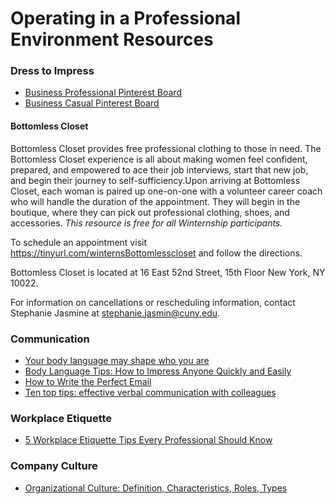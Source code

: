 # Operating in a Professional Environment Resources

### Dress to Impress
- [Business Professional Pinterest Board](https://www.pinterest.com/WiTNY_CORNELL_CUNY/dress-for-success-professional-option/)
- [Business Casual Pinterest Board](https://www.pinterest.com/WiTNY_CORNELL_CUNY/business-casualeveryday-work-wear/)

#### Bottomless Closet 
Bottomless Closet provides free professional clothing to those in need. The Bottomless Closet experience is all about making women feel confident, prepared, and empowered to ace their job interviews, start that new job, and begin their journey to self-sufficiency.Upon arriving at Bottomless Closet, each woman is paired up one-on-one with a volunteer career coach who will handle the duration of the 
appointment. They will begin in the boutique, where they can pick out professional clothing, shoes, and accessories. *This resource is free for all Winternship participants.*

To schedule an appointment visit https://tinyurl.com/winternsBottomlesscloset and follow the directions.

Bottomless Closet is located at 16 East 52nd Street, 15th Floor New York, NY 10022.

For information on cancellations or rescheduling information, contact Stephanie Jasmine at stephanie.jasmin@cuny.edu.


### Communication
- [Your body language may shape who you are](https://www.ted.com/talks/amy_cuddy_your_body_language_shapes_who_you_are?language=en)
- [Body Language Tips: How to Impress Anyone Quickly and Easily](https://careersidekick.com/body-language-tips/)
- [How to Write the Perfect Email](https://www.grammarly.com/blog/email-writing-tips/)
- [Ten top tips: effective verbal communication with colleagues](https://www.creativeeducation.co.uk/blog/ten-top-tips-effective-verbal-communication-with-colleagues/)


### Workplace Etiquette
- [5 Workplace Etiquette Tips Every Professional Should Know](https://www.careereducation.columbia.edu/resources/5-workplace-etiquette-tips-every-professional-should-know)

### Company Culture
- [Organizational Culture: Definition, Characteristics, Roles, Types](https://iedunote.com/organizational-culture)

 